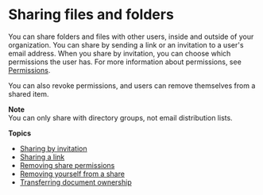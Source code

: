 # Sharing files and folders<a name="share-docs"></a>

You can share folders and files with other users, inside and outside of your organization\. You can share by sending a link or an invitation to a user's email address\. When you share by invitation, you can choose which permissions the user has\. For more information about permissions, see [Permissions](permissions.md)\.

You can also revoke permissions, and users can remove themselves from a shared item\. 

**Note**  
You can only share with directory groups, not email distribution lists\.

**Topics**
+ [Sharing by invitation](share-invite.md)
+ [Sharing a link](web_share_link.md)
+ [Removing share permissions](revoke_share.md)
+ [Removing yourself from a share](unshare_yourself.md)
+ [Transferring document ownership](transfer_owner.md)